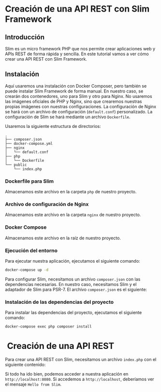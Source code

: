 # Creación de una API REST con Slim Framework

## Introducción

Slim es un micro framework PHP que nos permite crear aplicaciones web y APIs REST de forma rápida y sencilla. En este tutorial vamos a ver cómo crear una API REST con Slim Framework.

## Instalación

Aquí usaremos una instalación con Docker Composer, pero también se puede instalar Slim Framework de forma manual. En nuestro caso, se crearán dos contenedores, uno para Slim y otro para Nginx. No usaremos las imágenes oficiales de PHP y Nginx, sino que crearemos nuestras propias imágenes con nuestras configuraciones. La configuración de Nginx se hará con un archivo de configuración (`default.conf`) personalizado. La configuración de Slim se hará mediante un archivo `Dockerfile`.

Usaremos la siguiente estructura de directorios:

```
.
├── composer.json
├── docker-compose.yml
├── nginx
│   └── default.conf
├── php
│   └── Dockerfile
└── public
    └── index.php
```

### Dockerfile para Slim

<script src="https://gist.github.com/ualmtorres/807d30e835c4c749a83c164b36694cb7.js"></script>

Almacenamos este archivo en la carpeta `php` de nuestro proyecto.

### Archivo de configuración de Nginx

<script src="https://gist.github.com/ualmtorres/cb4be3716b944bd3a841eff6fd8b654e.js"></script>

Almacenamos este archivo en la carpeta `nginx` de nuestro proyecto.

### Docker Compose

<script src="https://gist.github.com/ualmtorres/70c5a58d5d0b0bfed0bf87ee2d2df594.js"></script>

Almacenamos este archivo en la raíz de nuestro proyecto.

### Ejecución del entorno

Para ejecutar nuestra aplicación, ejecutamos el siguiente comando:

```bash
docker-compose up -d
```

Para configurar Slim, necesitamos un archivo `composer.json` con las dependencias necesarias. En nuestro caso, necesitamos Slim y el adaptador de Slim para PSR-7. El archivo `composer.json` es el siguiente:

<script src="https://gist.github.com/ualmtorres/140906bb280f62b4cab14e3ff5a6756b.js"></script>

### Instalación de las dependencias del proyecto

Para instalar las dependencias del proyecto, ejecutamos el siguiente comando:

```bash
docker-compose exec php composer install
```

#  Creación de una API REST

Para crear una API REST con Slim, necesitamos un archivo `index.php` con el siguiente contenido:

<script src="https://gist.github.com/ualmtorres/15125d3ca5383d5551bc9ff733dd0d8e.js"></script>

Si todo ha ido bien, podemos acceder a nuestra aplicación en `http://localhost:8080`. Si accedemos a `http://localhost`, deberíamos ver el mensaje `Hello from Slim`.

